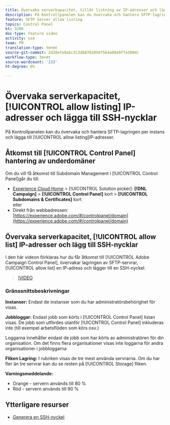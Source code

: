 ```yaml
---
title: Övervaka serverkapacitet, tillåt listning av IP-adresser och lägga till SSH-nycklar
description: På Kontrollpanelen kan du övervaka och hantera SFTP-lagringen per instans och IP-adresser för tillåtelselista.
feature: SFTP Server allow listing
topics: Control Panel
kt: 3266
doc-type: feature video
activity: use
team: PM
translation-type: tm+mt
source-git-commit: 2d28efe0abc313db87610507564a08a9f7e380dc
workflow-type: tm+mt
source-wordcount: '233'
ht-degree: 0%

---
```



# Övervaka serverkapacitet, [!UICONTROL allow listing] IP-adresser och lägga till SSH-nycklar

På Kontrollpanelen kan du övervaka och hantera SFTP-lagringen per instans och lägga till [!UICONTROL allow listing]IP-adresser.

## Åtkomst till [!UICONTROL Control Panel] hantering av underdomäner

Om du vill få åtkomst till Subdomain Management i [!UICONTROL Control Panel]går du till:

* [Experience Cloud Home](https://experience.adobe.com/#/home) > [!UICONTROL Solution picker]: **[!DNL Campaign]** > **[!UICONTROL Control Panel]** kort > **[!UICONTROL Subdomains & Certificates]** kort\
   eller
* Direkt från webbadressen: [https://experience.adobe.com/#/controlpanel/domain](https://experience.adobe.com/#/controlpanel/domain)

## Övervaka serverkapacitet, [!UICONTROL allow list] IP-adresser och lägg till SSH-nycklar

I den här videon förklaras hur du får åtkomst till [!UICONTROL Adobe Campaign Control Panel], övervakar lagringen av SFTP-servrar, [!UICONTROL allow list] en IP-adress och lägger till en SSH-nyckel.

>[!VIDEO](https://video.tv.adobe.com/v/27270?quality=12)

### Gränssnittsbeskrivningar

**Instanser:** Endast de instanser som du har administratörsbehörighet för visas.

**Jobbloggar:** Endast jobb som körts i [!UICONTROL Control Panel] listan visas. De jobb som utfördes utanför [!UICONTROL Control Panel] inkluderas inte (till exempel arbetsflöden som körs osv.)

Loggarna innehåller endast de jobb som har körts av administratören för din organisation. Om det finns flera organisationer visas inte loggarna för andra organisationer i jobbloggarna

**Fliken Lagring:** I rubriken visas de tre mest använda servrarna. Om du har fler än tre servrar kan du se resten på [!UICONTROL Storage] fliken.

**Varningsmeddelande:**

* Orange - servern används till 80 %
* Röd - servern används till 90 %

## Ytterligare resurser

* [Generera en SSH-nyckel](/help/acc/monitoring-campaign-classic/control-panel/generate-ssh-key.md)
